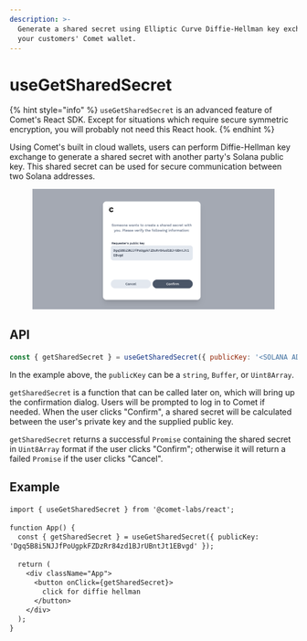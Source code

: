 ```yaml
---
description: >-
  Generate a shared secret using Elliptic Curve Diffie-Hellman key exchange with
  your customers' Comet wallet.
---
```


# useGetSharedSecret

{% hint style="info" %}
`useGetSharedSecret` is an advanced feature of Comet's React SDK. Except for situations which require secure symmetric encryption, you will probably not need this React hook.
{% endhint %}

Using Comet's built in cloud wallets, users can perform Diffie-Hellman key exchange to generate a shared secret with another party's Solana public key. This shared secret can be used for secure communication between two Solana addresses.

<figure><img src="../../../../.gitbook/assets/Screenshot 2023-01-31 at 12.33.38 PM.png" alt=""><figcaption></figcaption></figure>

## API

```javascript
const { getSharedSecret } = useGetSharedSecret({ publicKey: '<SOLANA ADDRESS>' });
```

In the example above, the `publicKey` can be a `string`, `Buffer`, or `Uint8Array`.

`getSharedSecret` is a function that can be called later on, which will bring up the confirmation dialog. Users will be prompted to log in to Comet if needed. When the user clicks "Confirm", a shared secret will be calculated between the user's private key and the supplied public key.

`getSharedSecret` returns a successful `Promise` containing the shared secret in `Uint8Array` format if the user clicks "Confirm"; otherwise it will return a failed `Promise` if the user clicks "Cancel".

## Example

```tsx
import { useGetSharedSecret } from '@comet-labs/react';

function App() {
  const { getSharedSecret } = useGetSharedSecret({ publicKey: 'Dgq5B8i5NJJfPoUgpkFZDzRr84zd1BJrUBntJt1EBvgd' });

  return (
    <div className="App">
      <button onClick={getSharedSecret}>
        click for diffie hellman
      </button>
    </div>
  );
}
```
